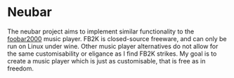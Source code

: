 # Neubar

The neubar project aims to implement similar functionality to the [foobar2000](https://www.foobar2000.org/) music player.
FB2K is closed-source freeware, and can only be run on Linux under wine.
Other music player alternatives do not allow for the same customisability or eligance as I find FB2K strikes.
My goal is to create a music player which is just as customisable, that is free as in freedom.
